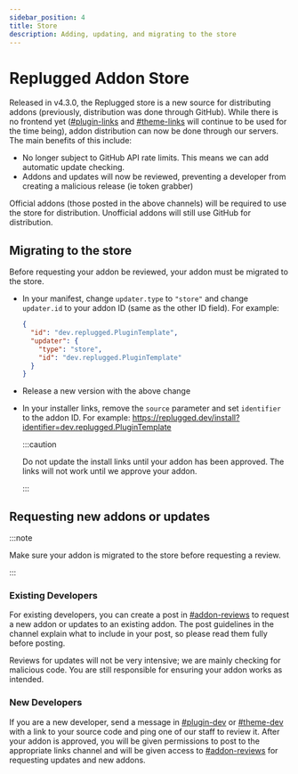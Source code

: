 ```yaml
---
sidebar_position: 4
title: Store
description: Adding, updating, and migrating to the store
---
```


# Replugged Addon Store

Released in v4.3.0, the Replugged store is a new source for distributing addons (previously,
distribution was done through GitHub). While there is no frontend yet
([#plugin-links](https://discord.com/channels/1000926524452647132/1053466391874900078) and
[#theme-links](https://discord.com/channels/1000926524452647132/1053467493743738961) will continue
to be used for the time being), addon distribution can now be done through our servers. The main
benefits of this include:

- No longer subject to GitHub API rate limits. This means we can add automatic update checking.
- Addons and updates will now be reviewed, preventing a developer from creating a malicious release
  (ie token grabber)

Official addons (those posted in the above channels) will be required to use the store for
distribution. Unofficial addons will still use GitHub for distribution.

## Migrating to the store

Before requesting your addon be reviewed, your addon must be migrated to the store.

- In your manifest, change `updater.type` to `"store"` and change `updater.id` to your addon ID
  (same as the other ID field). For example:

  ```json
  {
    "id": "dev.replugged.PluginTemplate",
    "updater": {
      "type": "store",
      "id": "dev.replugged.PluginTemplate"
    }
  }
  ```

- Release a new version with the above change

- In your installer links, remove the `source` parameter and set `identifier` to the addon ID. For
  example: <https://replugged.dev/install?identifier=dev.replugged.PluginTemplate>

  :::caution

  Do not update the install links until your addon has been approved. The links will not work until
  we approve your addon.

  :::

## Requesting new addons or updates

:::note

Make sure your addon is migrated to the store before requesting a review.

:::

### Existing Developers

For existing developers, you can create a post in
[#addon-reviews](https://discord.com/channels/1000926524452647132/1106817903967338496) to request a
new addon or updates to an existing addon. The post guidelines in the channel explain what to
include in your post, so please read them fully before posting.

Reviews for updates will not be very intensive; we are mainly checking for malicious code. You are
still responsible for ensuring your addon works as intended.

### New Developers

If you are a new developer, send a message in
[#plugin-dev](https://discord.com/channels/1000926524452647132/1000955966520557689) or
[#theme-dev](https://discord.com/channels/1000926524452647132/1000955967627874424) with a link to
your source code and ping one of our staff to review it. After your addon is approved, you will be
given permissions to post to the appropriate links channel and will be given access to
[#addon-reviews](https://discord.com/channels/1000926524452647132/1106817903967338496) for
requesting updates and new addons.
